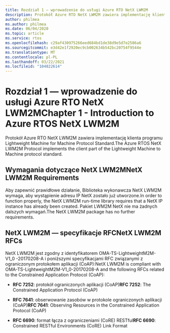 ```yaml
---
title: Rozdział 1 — wprowadzenie do usługi Azure RTO NetX LWM2M
description: Protokół Azure RTO NetX LWM2M zawiera implementację klienta programu Lightweight Machine for Machine Protocol Standard.
author: philmea
ms.author: philmea
ms.date: 06/04/2020
ms.topic: article
ms.service: rtos
ms.openlocfilehash: c29af430975266eed684bd1de38d9e5d7e2586a6
ms.sourcegitcommit: e3d42e1f2920ec9cb002634b542bc20754f9544e
ms.translationtype: MT
ms.contentlocale: pl-PL
ms.lasthandoff: 03/22/2021
ms.locfileid: "104822614"
---
```

# <a name="chapter-1---introduction-to-azure-rtos-netx-lwm2m"></a><span data-ttu-id="569ea-103">Rozdział 1 — wprowadzenie do usługi Azure RTO NetX LWM2M</span><span class="sxs-lookup"><span data-stu-id="569ea-103">Chapter 1 - Introduction to Azure RTOS NetX LWM2M</span></span>

<span data-ttu-id="569ea-104">Protokół Azure RTO NetX LWM2M zawiera implementację klienta programu Lightweight Machine for Machine Protocol Standard.</span><span class="sxs-lookup"><span data-stu-id="569ea-104">The Azure RTOS NetX LWM2M Protocol implements the client part of the Lightweight Machine to Machine protocol standard.</span></span>

## <a name="netx-lwm2m-requirements"></a><span data-ttu-id="569ea-105">Wymagania dotyczące NetX LWM2M</span><span class="sxs-lookup"><span data-stu-id="569ea-105">NetX LWM2M Requirements</span></span>

<span data-ttu-id="569ea-106">Aby zapewnić prawidłowe działanie, Biblioteka wykonawcza NetX LWM2M wymaga, aby wystąpienie adresu IP NetX zostało już utworzone.</span><span class="sxs-lookup"><span data-stu-id="569ea-106">In order to function properly, the NetX LWM2M run-time library requires that a NetX IP instance has already been created.</span></span> <span data-ttu-id="569ea-107">Pakiet LWM2M NetX nie ma żadnych dalszych wymagań.</span><span class="sxs-lookup"><span data-stu-id="569ea-107">The NetX LWM2M package has no further requirements.</span></span>

## <a name="netx-lwm2m-rfcs"></a><span data-ttu-id="569ea-108">NetX LWM2M — specyfikacje RFC</span><span class="sxs-lookup"><span data-stu-id="569ea-108">NetX LWM2M RFCs</span></span>

<span data-ttu-id="569ea-109">NetX LWM2M jest zgodny z identyfikatorem OMA-TS-LightweightM2M-V1_0 -20170208-A i poniższymi specyfikacjami RFC związanymi z ograniczonym protokołem aplikacji (CoAP):</span><span class="sxs-lookup"><span data-stu-id="569ea-109">NetX LWM2M is compliant with OMA-TS-LightweightM2M-V1_0-20170208-A and the following RFCs related to the Constrained Application Protocol (CoAP):</span></span>

- <span data-ttu-id="569ea-110">**RFC 7252**: protokół ograniczonych aplikacji (CoAP)</span><span class="sxs-lookup"><span data-stu-id="569ea-110">**RFC 7252**: The Constrained Application Protocol (CoAP)</span></span>

- <span data-ttu-id="569ea-111">**RFC 7641**: obserwowanie zasobów w protokole ograniczonych aplikacji (CoAP)</span><span class="sxs-lookup"><span data-stu-id="569ea-111">**RFC 7641**: Observing Resources in the Constrained Application Protocol (CoAP)</span></span>

- <span data-ttu-id="569ea-112">**RFC 6690**: format łącza z ograniczeniami (CoRE) RESTful</span><span class="sxs-lookup"><span data-stu-id="569ea-112">**RFC 6690**: Constrained RESTful Environments (CoRE) Link Format</span></span>